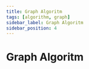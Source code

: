 ```yaml
---
title: Graph Algoritm
tags: [algorithm, graph]
sidebar_label: Graph Algoritm
sidebar_position: 4
---
```


# Graph Algoritm